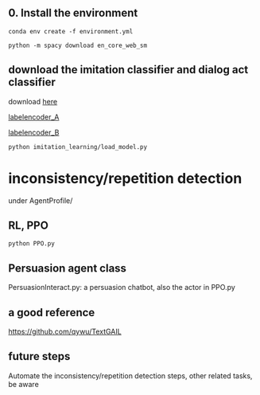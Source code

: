 ## 0. Install the environment
```conda env create -f environment.yml```

```python -m spacy download en_core_web_sm```


## download the imitation classifier and dialog act classifier
download [here](https://drive.google.com/file/d/1kLuLme1fS8hTphf-ebgfPCRKHovSX_zc/view?usp=sharing)

[labelencoder_A](https://drive.google.com/file/d/1tb2MnbZVx7gbWgStxUNQLJvEjyHbb8l7/view?usp=sharing)

[labelencoder_B](https://drive.google.com/file/d/1lnyGEOAgWVHH3-NYl7S3ppcOJExVIVpZ/view?usp=sharing)

```
python imitation_learning/load_model.py
```

# inconsistency/repetition detection
under AgentProfile/

## RL, PPO
```
python PPO.py
```

## Persuasion agent class
PersuasionInteract.py: a persuasion chatbot, also the actor in PPO.py

## a good reference
https://github.com/qywu/TextGAIL


## future steps
Automate the inconsistency/repetition detection steps, other related tasks, be aware